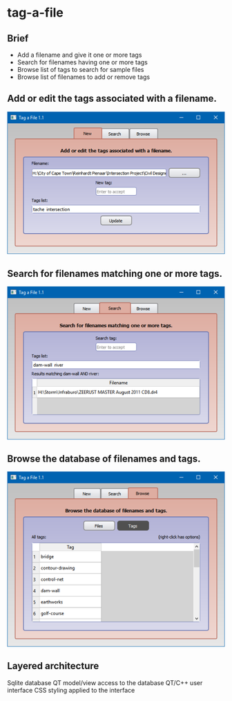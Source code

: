 # tag-a-file

## Brief
* Add a filename and give it one or more tags
* Search for filenames having one or more tags
* Browse list of tags to search for sample files
* Browse list of filenames to add or remove tags

## Add or edit the tags associated with a filename.
![Screenshot](screenshot-page1.png?raw=true "Screenshot page 1")

## Search for filenames matching one or more tags.
![Screenshot](screenshot-page2.png?raw=true "Screenshot page 2")

## Browse the database of filenames and tags.
![Screenshot](screenshot-page3.png?raw=true "Screenshot page 3")

## Layered architecture
Sqlite database
QT model/view access to the database
QT/C++ user interface
CSS styling applied to the interface
